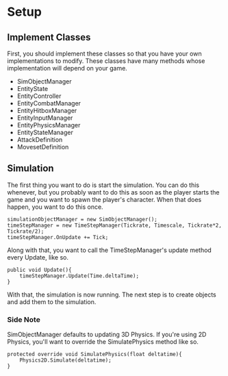 # Setup
## Implement Classes
First, you should implement these classes so that you have your own implementations to modify. These classes have many methods whose implementation will depend on your game.

 - SimObjectManager
 - EntityState
 - EntityController
 - EntityCombatManager
 - EntityHitboxManager
 - EntityInputManager
 - EntityPhysicsManager
 - EntityStateManager
 - AttackDefinition
 - MovesetDefinition
## Simulation
The first thing you want to do is start the simulation. You can do this whenever, but you probably want to do this as soon as the player starts the game and you want to spawn the player's character. When that does happen, you want to do this once.

	simulationObjectManager = new SimObjectManager();
	timeStepManager = new TimeStepManager(Tickrate, Timescale, Tickrate*2, Tickrate/2);
	timeStepManager.OnUpdate += Tick;
Along with that, you want to call the TimeStepManager's update method every Update, like so.
			
	public void Update(){
		timeStepManager.Update(Time.deltaTime);
	}
With that, the simulation is now running. The next step is to create objects and add them to the simulation. 
### Side Note
SimObjectManager defaults to updating 3D Physics. If you're using 2D Physics, you'll want to override the SimulatePhysics method like so.

	protected override void SimulatePhysics(float deltatime){
		Physics2D.Simulate(deltatime);
	}
